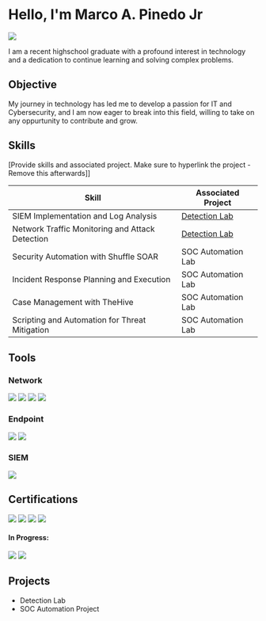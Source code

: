# Hello, I'm Marco A. Pinedo Jr
<a href="www.linkedin.com/in/marco-pinedo-821206285"><img src="https://img.shields.io/badge/-LinkedIn-0072b1?&style=for-the-badge&logo=linkedin&logoColor=white" /></a>

I am a recent highschool graduate with a profound interest in technology and a dedication to continue learning and solving complex problems.

## Objective

My journey in technology has led me to develop a passion for IT and Cybersecurity, and I am now eager to break into this field, willing to take on any oppurtunity to contribute and grow.

## Skills
[Provide skills and associated project. Make sure to hyperlink the project - Remove this afterwards]]

| Skill                                         | Associated Project         |
|-----------------------------------------------|----------------------------|
| SIEM Implementation and Log Analysis          | <a href="https://google.com">Detection Lab</a>|
| Network Traffic Monitoring and Attack Detection | <a href="https://google.com">Detection Lab</a>|
| Security Automation with Shuffle SOAR         | SOC Automation Lab|
| Incident Response Planning and Execution      | SOC Automation Lab|
| Case Management with TheHive                  | SOC Automation Lab|
| Scripting and Automation for Threat Mitigation | SOC Automation Lab|

## Tools

### Network
<div>
    <img src="https://img.shields.io/badge/-Wireshark-1679A7?&style=for-the-badge&logo=Wireshark&logoColor=white" />
    <img src="https://img.shields.io/badge/-Cisco%20Packet%20Tracer-1BA0D7?&style=for-the-badge&logo=cisco&logoColor=white" />
    <img src="https://img.shields.io/badge/-Active%20Directory-0078D4?&style=for-the-badge&logo=Active%20Directory&logoColor=white" />
    <img src="https://img.shields.io/badge/-pfSense-333333?&style=for-the-badge&logo=pfSense&logoColor=E36200" />

</div>

### Endpoint
<div>
    <img src="https://img.shields.io/badge/-Microsoft_Defender_for_Endpoint-00A4EF?&style=for-the-badge&logo=Microsoft&logoColor=white" />
    <img src="https://img.shields.io/badge/-Velociraptor-4B275F?&style=for-the-badge&logo=Velociraptor&logoColor=white" />
</div>

### SIEM
<div>
    <img src="https://img.shields.io/badge/-Splunk-000000?&style=for-the-badge&logo=Splunk&logoColor=white" />
</div>

## Certifications
<div>
<img src="https://img.shields.io/badge/-Network%2B-007ACC?&style=for-the-badge&logo=CompTIA&logoColor=white" />
<img src="https://img.shields.io/badge/-A%2B-4D4D4D?&style=for-the-badge&logo=CompTIA&logoColor=white" />
<img src="https://img.shields.io/badge/-ISC2%20CC-003366?style=for-the-badge&logo=ISC2&logoColor=white" />
<img src="https://img.shields.io/badge/-TestOut%20Security%20Pro-3E8DCC?style=for-the-badge&logo=https://logovectorseek.com/testout-corporation-logo-vector-svg/#google_vignette&logoColor=white" />


    
<br>


#### In Progress:
<img src="https://img.shields.io/badge/-Security%2B-FF0000?&style=for-the-badge&logo=CompTIA&logoColor=white" />
<img src="https://img.shields.io/badge/-Linux%2B-1793D1?style=for-the-badge&logo=Linux&logoColor=white" />

</div>

## Projects
- Detection Lab
- SOC Automation Project
